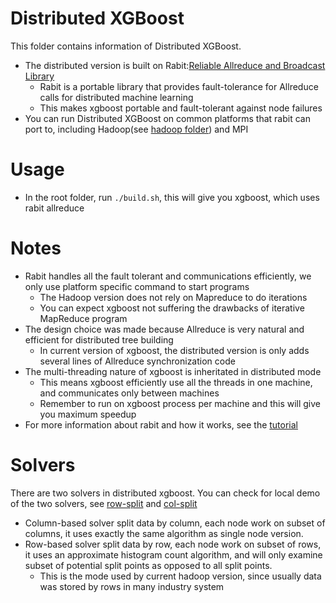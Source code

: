 Distributed XGBoost
======
This folder contains information of Distributed XGBoost.

* The distributed version is built on Rabit:[Reliable Allreduce and Broadcast Library](https://github.com/tqchen/rabit)
  - Rabit is a portable library that provides fault-tolerance for Allreduce calls for distributed machine learning  
  - This makes xgboost portable and fault-tolerant against node failures
* You can run Distributed XGBoost on common platforms that rabit can port to,
  including Hadoop(see [hadoop folder](hadoop)) and MPI

Usage
=====
* In the root folder, run ```./build.sh```, this will give you xgboost, which uses rabit allreduce

Notes
====
* Rabit handles all the fault tolerant and communications efficiently, we only use platform specific command to start programs
  - The Hadoop version does not rely on Mapreduce to do iterations
  - You can expect xgboost not suffering the drawbacks of iterative MapReduce program
* The design choice was made because Allreduce is very natural and efficient for distributed tree building
  - In current version of xgboost, the distributed version is only adds several lines of Allreduce synchronization code
* The multi-threading nature of xgboost is inheritated in distributed mode
  - This means xgboost efficiently use all the threads in one machine, and communicates only between machines
  - Remember to run on xgboost process per machine and this will give you maximum speedup
* For more information about rabit and how it works, see the [tutorial](https://github.com/tqchen/rabit/tree/master/guide)

Solvers
=====
There are two solvers in distributed xgboost. You can check for local demo of the two solvers, see [row-split](row-split) and [col-split](col-split)
  * Column-based solver split data by column, each node work on subset of columns, 
    it uses exactly the same algorithm as single node version.
  * Row-based solver split data by row, each node work on subset of rows,
    it uses an approximate histogram count algorithm, and will only examine subset of 
    potential split points as opposed to all split points.
    - This is the mode used by current hadoop version, since usually data was stored by rows in many industry system
    
